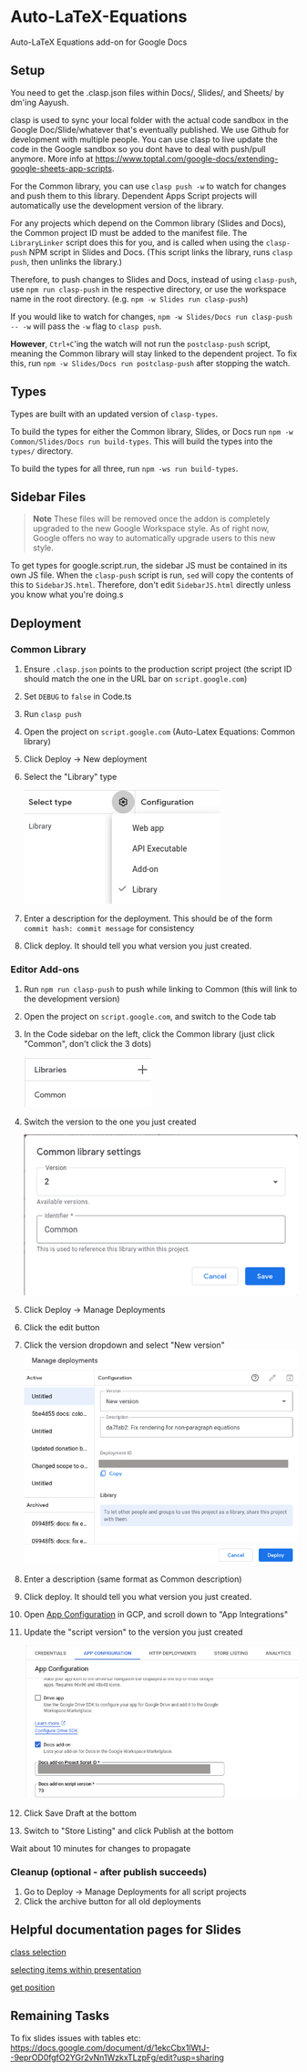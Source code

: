 # Auto-LaTeX-Equations

Auto-LaTeX Equations add-on for Google Docs

## Setup

You need to get the .clasp.json files within Docs/, Slides/, and Sheets/ by dm'ing Aayush.

clasp is used to sync your local folder with the actual code sandbox in the Google Doc/Slide/whatever that's eventually published. We use Github for development with multiple people. You can use clasp to live update the code in the Google sandbox so you dont have to deal with push/pull anymore. More info at https://www.toptal.com/google-docs/extending-google-sheets-app-scripts.

For the Common library, you can use `clasp push -w` to watch for changes and push them to this library. Dependent Apps Script projects will automatically use the development version of the library.

For any projects which depend on the Common library (Slides and Docs), the Common project ID must be added to the manifest file. The `LibraryLinker` script does this for you, and is called when using the `clasp-push` NPM script in Slides and Docs. (This script links the library, runs `clasp push`, then unlinks the library.)

Therefore, to push changes to Slides and Docs, instead of using `clasp-push`, use `npm run clasp-push` in the respective directory, or use the workspace name in the root directory. (e.g. `npm -w Slides run clasp-push`)

If you would like to watch for changes, `npm -w Slides/Docs run clasp-push -- -w` will pass the `-w` flag to `clasp push`.

**However**, `Ctrl+C`'ing the watch will not run the `postclasp-push` script, meaning the Common library will stay linked to the dependent project. To fix this, run `npm -w Slides/Docs run postclasp-push` after stopping the watch.

## Types

Types are built with an updated version of `clasp-types`.

To build the types for either the Common library, Slides, or Docs run `npm -w Common/Slides/Docs run build-types`. This will build the types into the `types/` directory.

To build the types for all three, run `npm -ws run build-types`.

## Sidebar Files

> **Note**
> These files will be removed once the addon is completely upgraded to the new Google Workspace style. As of right now, Google offers no way to automatically upgrade users to this new style.

To get types for google.script.run, the sidebar JS must be contained in its own JS file. When the `clasp-push` script is run, `sed` will copy the contents of this to `SidebarJS.html`. Therefore, don't edit `SidebarJS.html` directly unless you know what you're doing.s

## Deployment

### Common Library

1. Ensure `.clasp.json` points to the production script project (the script ID should match the one in the URL bar on `script.google.com`)
2. Set `DEBUG` to `false` in Code.ts
3. Run `clasp push`
4. Open the project on `script.google.com` (Auto-Latex Equations: Common library)
5. Click Deploy -> New deployment
6. Select the "Library" type
   
   ![selecting the library type](autolatex_assets/docs/common-deploy.png)
7. Enter a description for the deployment. This should be of the form `commit hash: commit message` for consistency
8. Click deploy. It should tell you what version you just created.

### Editor Add-ons

1. Run `npm run clasp-push` to push while linking to Common (this will link to the development version)
1. Open the project on `script.google.com`, and switch to the Code tab
1. In the Code sidebar on the left, click the Common library (just click "Common", don't click the 3 dots)
   
   ![opening the settings](autolatex_assets/docs/common-library.png)
1. Switch the version to the one you just created
   
   ![setting version](autolatex_assets/docs/common-version.png)
1. Click Deploy -> Manage Deployments
1. Click the edit button
1. Click the version dropdown and select "New version"
   ![creating version](autolatex_assets/docs/addon-deploy.png)
1. Enter a description (same format as Common description)
1. Click deploy. It should tell you what version you just created.
1. Open [App Configuration](https://console.cloud.google.com/apis/api/appsmarket-component.googleapis.com/googleapps_sdk) in GCP, and scroll down to "App Integrations"
1. Update the "script version" to the version you just created
   
   ![gcp config](autolatex_assets/docs/gcp-config.png)
1. Click Save Draft at the bottom
1. Switch to "Store Listing" and click Publish at the bottom

Wait about 10 minutes for changes to propagate

### Cleanup (optional - after publish succeeds)

1. Go to Deploy -> Manage Deployments for all script projects
2. Click the archive button for all old deployments

## Helpful documentation pages for Slides

[class selection](https://developers.google.com/apps-script/reference/slides/selection)

[selecting items within presentation](https://developers.google.com/apps-script/guides/slides/selecting)

[get position](https://developers.google.com/apps-script/guides/slides/moving-elements)

## Remaining Tasks

To fix slides issues with tables etc: https://docs.google.com/document/d/1ekcCbx1lWtJ--9eprOD0fgfO2YGr2vNn1WzkxTLzpFg/edit?usp=sharing
